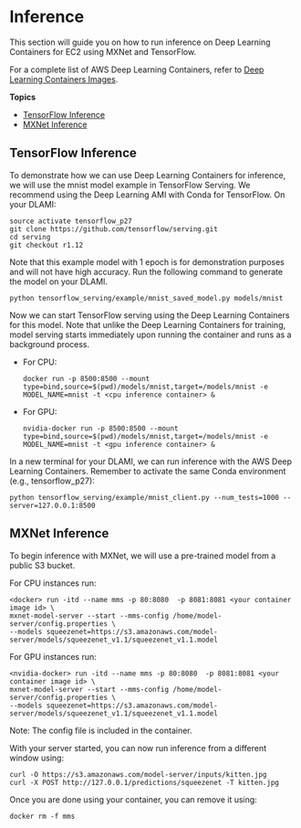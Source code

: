 # Inference<a name="deep-learning-containers-ec2-tutorials-inference"></a>

This section will guide you on how to run inference on Deep Learning Containers for EC2 using MXNet and TensorFlow\.

For a complete list of AWS Deep Learning Containers, refer to [Deep Learning Containers Images](deep-learning-containers-images.md)\. 

**Topics**
+ [TensorFlow Inference](#deep-learning-containers-ec2-tutorials-inference-tf)
+ [MXNet Inference](#deep-learning-containers-ec2-tutorials-inference-mxnet)

## TensorFlow Inference<a name="deep-learning-containers-ec2-tutorials-inference-tf"></a>

To demonstrate how we can use Deep Learning Containers for inference, we will use the mnist model example in TensorFlow Serving\. We recommend using the Deep Learning AMI with Conda for TensorFlow\. On your DLAMI:

```
source activate tensorflow_p27
git clone https://github.com/tensorflow/serving.git
cd serving
git checkout r1.12
```

Note that this example model with 1 epoch is for demonstration purposes and will not have high accuracy\. Run the following command to generate the model on your DLAMI\. 

```
python tensorflow_serving/example/mnist_saved_model.py models/mnist
```

Now we can start TensorFlow serving using the Deep Learning Containers for this model\. Note that unlike the Deep Learning Containers for training, model serving starts immediately upon running the container and runs as a background process\.
+ For CPU:

  ```
  docker run -p 8500:8500 --mount type=bind,source=$(pwd)/models/mnist,target=/models/mnist -e MODEL_NAME=mnist -t <cpu inference container> &
  ```
+ For GPU:

  ```
  nvidia-docker run -p 8500:8500 --mount type=bind,source=$(pwd)/models/mnist,target=/models/mnist -e MODEL_NAME=mnist -t <gpu inference container> &
  ```

In a new terminal for your DLAMI, we can run inference with the AWS Deep Learning Containers\. Remember to activate the same Conda environment \(e\.g\., tensorflow\_p27\):

```
python tensorflow_serving/example/mnist_client.py --num_tests=1000 --server=127.0.0.1:8500
```

## MXNet Inference<a name="deep-learning-containers-ec2-tutorials-inference-mxnet"></a>

To begin inference with MXNet, we will use a pre\-trained model from a public S3 bucket\.

For CPU instances run:

```
<docker> run -itd --name mms -p 80:8080  -p 8081:8081 <your container image id> \
mxnet-model-server --start --mms-config /home/model-server/config.properties \
--models squeezenet=https://s3.amazonaws.com/model-server/models/squeezenet_v1.1/squeezenet_v1.1.model
```

For GPU instances run:

```
<nvidia-docker> run -itd --name mms -p 80:8080  -p 8081:8081 <your container image id> \
mxnet-model-server --start --mms-config /home/model-server/config.properties \
--models squeezenet=https://s3.amazonaws.com/model-server/models/squeezenet_v1.1/squeezenet_v1.1.model
```

Note: The config file is included in the container\.

With your server started, you can now run inference from a different window using:

```
curl -O https://s3.amazonaws.com/model-server/inputs/kitten.jpg
curl -X POST http://127.0.0.1/predictions/squeezenet -T kitten.jpg
```

Once you are done using your container, you can remove it using:

```
docker rm -f mms
```